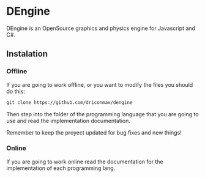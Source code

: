 # DEngine

DEngine is an OpenSource graphics and physics engine for Javascript and C#.

## Instalation

### Offline

If you are going to work offline, or you want to modify the files you should do this:

```markdown
git clone https://github.com/driconmax/dengine
```

Then step into the folder of the programming language that you are going to use and read the implementation documentation.

Remember to keep the proyect updated for bug fixes and new things!

### Online

If you are going to work online read the documentation for the implementation of each programming lang.
